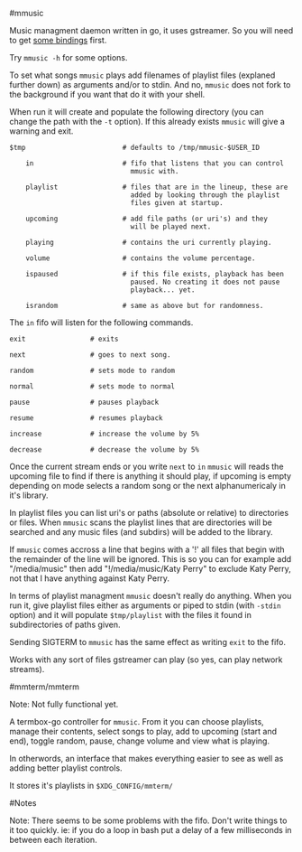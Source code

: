 #mmusic

Music managment daemon written in go, it uses gstreamer. So you will
need to get [some bindings](github.com/ziutek/gst) first.

Try `mmusic -h` for some options.

To set what songs `mmusic` plays add filenames of playlist files
(explaned further down) as arguments and/or to stdin. And no, `mmusic`
does not fork to the background if you want that do it with your shell.

When run it will create and populate the following directory (you can
change the path with the `-t` option). If this already exists `mmusic`
will give a warning and exit.

    $tmp                        # defaults to /tmp/mmusic-$USER_ID

        in                      # fifo that listens that you can control
                                  mmusic with.

        playlist                # files that are in the lineup, these are
                                  added by looking through the playlist
                                  files given at startup.

        upcoming                # add file paths (or uri's) and they
                                  will be played next.

        playing                 # contains the uri currently playing.

        volume                  # contains the volume percentage.

        ispaused                # if this file exists, playback has been
                                  paused. No creating it does not pause
                                  playback... yet.

        israndom                # same as above but for randomness.

The `in` fifo will listen for the following commands.

    exit                # exits

    next                # goes to next song.

    random              # sets mode to random

    normal              # sets mode to normal

    pause               # pauses playback

    resume              # resumes playback

    increase            # increase the volume by 5%

    decrease            # decrease the volume by 5%

Once the current stream ends or you write `next` to `in` `mmusic` will
reads the upcoming file to find if there is anything it should play,
if upcoming is empty depending on mode selects a random song or the next
alphanumericaly in it's library.

In playlist files you can list uri's or paths (absolute or relative)
to directories or files. When `mmusic` scans the playlist lines that
are directories will be searched and any music files (and subdirs)
will be added to the library.

If `mmusic` comes accross a line that begins with a '!' all files that
begin with the remainder of the line will be ignored. This is so you
can for example add "/media/music" then add "!/media/music/Katy Perry"
to exclude Katy Perry, not that I have anything against Katy Perry.

In terms of playlist managment `mmusic` doesn't really do anything. When
you run it, give playlist files either as arguments or piped to stdin
(with `-stdin` option) and it will populate `$tmp/playlist` with the files
it found in subdirectories of paths given.

Sending SIGTERM to `mmusic` has the same effect as writing `exit` to the
fifo.

Works with any sort of files gstreamer can play (so yes, can play network
streams).

#mmterm/mmterm

Note: Not fully functional yet.

A termbox-go controller for `mmusic`. From it you can choose playlists,
manage their contents, select songs to play, add to upcoming (start and
end), toggle random, pause, change volume and view what is playing.

In otherwords, an interface that makes everything easier to see as well
as adding better playlist controls.

It stores it's playlists in `$XDG_CONFIG/mmterm/`

#Notes

Note: There seems to be some problems with the fifo. Don't write things
to it too quickly. ie: if you do a loop in bash put a delay of a few
milliseconds in between each iteration.

